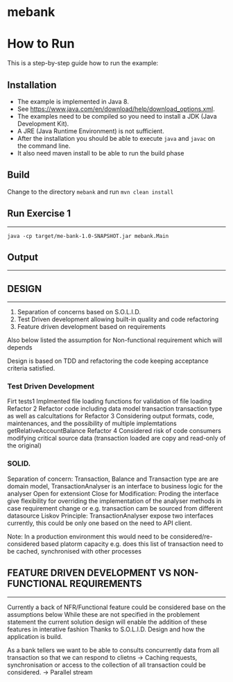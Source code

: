 # mebank


# How to Run

This is a step-by-step guide how to run the example:

## Installation

* The example is implemented in Java 8. 
* See    https://www.java.com/en/download/help/download_options.xml. 
*  The  examples need to be compiled so you need to install a JDK (Java Development Kit). 
*  A JRE (Java Runtime Environment) is not   sufficient. 
*  After the installation you should be able to execute   `java` and `javac` on the command line.
*  It also need maven install to be able to run the build phase
   
## Build

Change to the directory `mebank` and run `mvn clean install` 

## Run Exercise 1 
------------------
    java -cp target/me-bank-1.0-SNAPSHOT.jar mebank.Main
    
## Output 
---------
    
    
    
## DESIGN 
---------


1) Separation of concerns based on S.O.L.I.D.
2) Test Driven development allowing built-in quality and code refactoring
3) Feature driven development based on requirements

Also below listed the assumption for Non-functional requirement which will depends

Design is based on TDD and refactoring the code keeping acceptance criteria satisfied.


### Test Driven Development

Firt tests1 Implmented file loading functions for validation of file loading 
Refactor  2 Refactor code including data model transaction transaction type as well as calcultations for 
Refactor  3 Considering output formats, code, maintenances, and the possibility of multiple implemtations getRelativeAccountBalance
Refactor  4 Considered risk of code consumers modifying critical source data (transaction loaded are copy and read-only of the original)


### SOLID.

Separation of concern: Transaction, Balance and Transaction type are are domain model,  TransactionAnalyser is an interface to business logic for the analyser
Open for extensiont Close for Modification: Proding the interface give flexibility for overriding the implementation of the analyser methods in case requirement change
or e.g. transaction cam be sourced from different datasource
Liskov Principle: TransactionAnalyser expose two interfaces currently, this could be only one based on the need to API client.


Note: In a production environment this would need to be considered/re-considered based platorm capacity 
e.g. does this list of transaction need to be cached, synchronised with other processes 

## FEATURE DRIVEN DEVELOPMENT VS  NON-FUNCTIONAL REQUIREMENTS
-------------------------------------------------------------

Currently a back of NFR/Functional feature could be considered base on the assumptions below
While these are not specified in the problement statement the current solution design will enable the addition of these features in interative fashion
Thanks to S.O.L.I.D. Design and how the application is build.

As a bank tellers we want to be able to consults concurrently data from all transaction so that we can respond to clietns
-> Caching requests, synchronisation or access to the collection of all transaction could be considered.
-> Parallel stream
